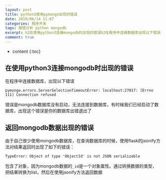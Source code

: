 ```yaml
---
layout: post
title: python3使用pymongo出现的错误
date: 2019/06/14 11:07
categories: 程序开发
tags: 报错分析 python mongodb
excerpt: h2在使用python3连接mongodb时出现的错误h2在程序中连接数据库出现以下错误precodeclasslanguageshellpymongoerrorsServerSelectionTimeoutErrorlocalhost27017Errno111Connectionrefusedcodepre错误是mongodb数据库没有启动无法连接到数据库有时候我们已经启动了数据库出现这个错误是
comment: true
---
```


* content
{:toc}

## 在使用python3连接mongodb时出现的错误

在程序中连接数据库，出现以下错误

    
    
    pymongo.errors.ServerSelectionTimeoutError: localhost:27017: [Errno 111] Connection refused
    

错误是mongodb数据库没有启动，无法连接到数据库，有时候我们已经启动了数据库，出现这个错误是你的数据库出错退出了

## 返回mongodb数据出现的错误

由于自己很少使用mongodb数据库，在查询数据库的时候，使用flask的jsonify方法对结果返回时出现了如下的错误：

    
    
    TypeError: Object of type 'ObjectId' is not JSON serializable
    

包含了对象，因为mongodb数据的`_id`是一个对象属性。通过转换数据的类型，把结果转换为list，然后在使用jsonify方法返回数据


    